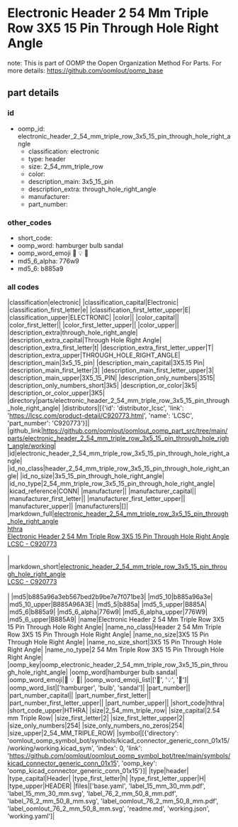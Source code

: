 # Electronic Header 2 54 Mm Triple Row 3X5 15 Pin Through Hole Right Angle  

note: This is part of OOMP the Oopen Organization Method For Parts. For more details: https://github.com/oomlout/oomp_base

##  part details





### id
* oomp_id: electronic_header_2_54_mm_triple_row_3x5_15_pin_through_hole_right_angle
  * classification: electronic
  * type: header
  * size: 2_54_mm_triple_row
  * color: 
  * description_main: 3x5_15_pin
  * description_extra: through_hole_right_angle
  * manufacturer: 
  * part_number: 

### other_codes
* short_code: 
* oomp_word: hamburger bulb sandal
* oomp_word_emoji :hamburger: :bulb: :sandal:
* md5_6_alpha: 776w9
* md5_6: b885a9

### all codes 
|classification|electronic|
|classification_capital|Electronic|
|classification_first_letter|e|
|classification_first_letter_upper|E|
|classification_upper|ELECTRONIC|
|color||
|color_capital||
|color_first_letter||
|color_first_letter_upper||
|color_upper||
|description_extra|through_hole_right_angle|
|description_extra_capital|Through Hole Right Angle|
|description_extra_first_letter|t|
|description_extra_first_letter_upper|T|
|description_extra_upper|THROUGH_HOLE_RIGHT_ANGLE|
|description_main|3x5_15_pin|
|description_main_capital|3X5.15 Pin|
|description_main_first_letter|3|
|description_main_first_letter_upper|3|
|description_main_upper|3X5_15_PIN|
|description_only_numbers|3515|
|description_only_numbers_short|3k5|
|description_or_color|3k5|
|description_or_color_upper|3K5|
|directory|parts/electronic_header_2_54_mm_triple_row_3x5_15_pin_through_hole_right_angle|
|distributors|[{'id': 'distributor_lcsc', 'link': 'https://lcsc.com/product-detail/C920773.html', 'name': 'LCSC', 'part_number': 'C920773'}]|
|github_link|https://github.com/oomlout/oomlout_oomp_part_src/tree/main/parts/electronic_header_2_54_mm_triple_row_3x5_15_pin_through_hole_right_angle/working|
|id|electronic_header_2_54_mm_triple_row_3x5_15_pin_through_hole_right_angle|
|id_no_class|header_2_54_mm_triple_row_3x5_15_pin_through_hole_right_angle|
|id_no_size|3x5_15_pin_through_hole_right_angle|
|id_no_type|2_54_mm_triple_row_3x5_15_pin_through_hole_right_angle|
|kicad_reference|CONN|
|manufacturer||
|manufacturer_capital||
|manufacturer_first_letter||
|manufacturer_first_letter_upper||
|manufacturer_upper||
|manufacturers|[]|
|markdown_full|[electronic_header_2_54_mm_triple_row_3x5_15_pin_through_hole_right_angle](https://github.com/oomlout/oomlout_oomp_part_src/tree/main/parts/electronic_header_2_54_mm_triple_row_3x5_15_pin_through_hole_right_angle/working)<br>[hthra](https://github.com/oomlout/oomlout_oomp_part_src/tree/main/parts/electronic_header_2_54_mm_triple_row_3x5_15_pin_through_hole_right_angle/working)<br>[Electronic Header 2 54 Mm Triple Row 3X5 15 Pin Through Hole Right Angle](https://github.com/oomlout/oomlout_oomp_part_src/tree/main/parts/electronic_header_2_54_mm_triple_row_3x5_15_pin_through_hole_right_angle/working)<br>[LCSC - C920773<br>](https://lcsc.com/product-detail/C920773.html)<br>|
|markdown_short|[electronic_header_2_54_mm_triple_row_3x5_15_pin_through_hole_right_angle](https://github.com/oomlout/oomlout_oomp_part_src/tree/main/parts/electronic_header_2_54_mm_triple_row_3x5_15_pin_through_hole_right_angle/working)<br>[LCSC - C920773<br>](https://lcsc.com/product-detail/C920773.html)<br>|
|md5|b885a96a3eb567bed2b9be7e7f071be3|
|md5_10|b885a96a3e|
|md5_10_upper|B885A96A3E|
|md5_5|b885a|
|md5_5_upper|B885A|
|md5_6|b885a9|
|md5_6_alpha|776w9|
|md5_6_alpha_upper|776W9|
|md5_6_upper|B885A9|
|name|Electronic Header 2 54 Mm Triple Row 3X5 15 Pin Through Hole Right Angle|
|name_no_class|Header 2 54 Mm Triple Row 3X5 15 Pin Through Hole Right Angle|
|name_no_size|3X5 15 Pin Through Hole Right Angle|
|name_no_size_short|3X5 15 Pin Through Hole Right Angle|
|name_no_type|2 54 Mm Triple Row 3X5 15 Pin Through Hole Right Angle|
|oomp_key|oomp_electronic_header_2_54_mm_triple_row_3x5_15_pin_through_hole_right_angle|
|oomp_word|hamburger bulb sandal|
|oomp_word_emoji|:hamburger: :bulb: :sandal:|
|oomp_word_emoji_list|[':hamburger:', ':bulb:', ':sandal:']|
|oomp_word_list|['hamburger', 'bulb', 'sandal']|
|part_number||
|part_number_capital||
|part_number_first_letter||
|part_number_first_letter_upper||
|part_number_upper||
|short_code|hthra|
|short_code_upper|HTHRA|
|size|2_54_mm_triple_row|
|size_capital|2.54 mm Triple Row|
|size_first_letter|2|
|size_first_letter_upper|2|
|size_only_numbers|254|
|size_only_numbers_no_zeros|254|
|size_upper|2_54_MM_TRIPLE_ROW|
|symbol|[{'directory': 'oomlout_oomp_symbol_bot/symbols/kicad_connector_generic_conn_01x15//working/working.kicad_sym', 'index': 0, 'link': 'https://github.com/oomlout/oomlout_oomp_symbol_bot/tree/main/symbols/kicad_connector_generic_conn_01x15', 'oomp_key': 'oomp_kicad_connector_generic_conn_01x15'}]|
|type|header|
|type_capital|Header|
|type_first_letter|h|
|type_first_letter_upper|H|
|type_upper|HEADER|
|files|['base.yaml', 'label_15_mm_30_mm.pdf', 'label_15_mm_30_mm.svg', 'label_76_2_mm_50_8_mm.pdf', 'label_76_2_mm_50_8_mm.svg', 'label_oomlout_76_2_mm_50_8_mm.pdf', 'label_oomlout_76_2_mm_50_8_mm.svg', 'readme.md', 'working.json', 'working.yaml']|
